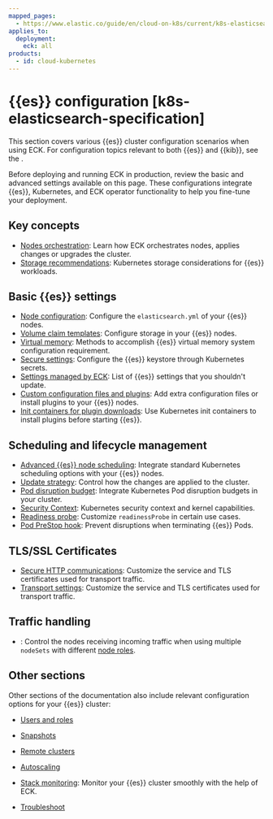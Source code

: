 ```yaml
---
mapped_pages:
  - https://www.elastic.co/guide/en/cloud-on-k8s/current/k8s-elasticsearch-specification.html
applies_to:
  deployment:
    eck: all
products:
  - id: cloud-kubernetes
---
```


# {{es}} configuration [k8s-elasticsearch-specification]

This section covers various {{es}} cluster configuration scenarios when using ECK. For configuration topics relevant to both {{es}} and {{kib}}, see the [](./configure-deployments.md).

Before deploying and running ECK in production, review the basic and advanced settings available on this page. These configurations integrate {{es}}, Kubernetes, and ECK operator functionality to help you fine-tune your deployment.

## Key concepts

* [Nodes orchestration](nodes-orchestration.md): Learn how ECK orchestrates nodes, applies changes or upgrades the cluster.
* [Storage recommendations](storage-recommendations.md): Kubernetes storage considerations for {{es}} workloads.

## Basic {{es}} settings

* [Node configuration](node-configuration.md): Configure the `elasticsearch.yml` of your {{es}} nodes.
* [Volume claim templates](volume-claim-templates.md): Configure storage in your {{es}} nodes.
* [Virtual memory](virtual-memory.md): Methods to accomplish {{es}} virtual memory system configuration requirement.
* [Secure settings](/deploy-manage/security/k8s-secure-settings.md): Configure the {{es}} keystore through Kubernetes secrets.
* [Settings managed by ECK](settings-managed-by-eck.md): List of {{es}} settings that you shouldn't update.
* [Custom configuration files and plugins](custom-configuration-files-plugins.md): Add extra configuration files or install plugins to your {{es}} nodes.
* [Init containers for plugin downloads](init-containers-for-plugin-downloads.md): Use Kubernetes init containers to install plugins before starting {{es}}.

## Scheduling and lifecycle management

* [Advanced {{es}} node scheduling](advanced-elasticsearch-node-scheduling.md): Integrate standard Kubernetes scheduling options with your {{es}} nodes.
* [Update strategy](update-strategy.md): Control how the changes are applied to the cluster.
* [Pod disruption budget](pod-disruption-budget.md): Integrate Kubernetes Pod disruption budgets in your cluster.
* [Security Context](security-context.md): Kubernetes security context and kernel capabilities.
* [Readiness probe](readiness-probe.md): Customize `readinessProbe` in certain use cases.
* [Pod PreStop hook](pod-prestop-hook.md): Prevent disruptions when terminating {{es}} Pods.

## TLS/SSL Certificates

* [Secure HTTP communications](/deploy-manage/security/secure-cluster-communications.md): Customize the service and TLS certificates used for transport traffic.
* [Transport settings](../../security/k8s-transport-settings.md): Customize the service and TLS certificates used for transport traffic.

## Traffic handling

* [](./requests-routing-to-elasticsearch-nodes.md): Control the nodes receiving incoming traffic when using multiple `nodeSets` with different [node roles](/deploy-manage/distributed-architecture/clusters-nodes-shards/node-roles.md).

## Other sections

Other sections of the documentation also include relevant configuration options for your {{es}} cluster:

* [Users and roles](/deploy-manage/users-roles.md)

* [Snapshots](../../tools/snapshot-and-restore/cloud-on-k8s.md)

* [Remote clusters](/deploy-manage/remote-clusters/eck-remote-clusters.md)

* [Autoscaling](../../autoscaling/autoscaling-in-eck.md#k8s-autoscaling)

* [Stack monitoring](/deploy-manage/monitor/stack-monitoring/eck-stack-monitoring.md): Monitor your {{es}} cluster smoothly with the help of ECK.

* [Troubleshoot](/troubleshoot/deployments/cloud-on-k8s/kubernetes.md)
